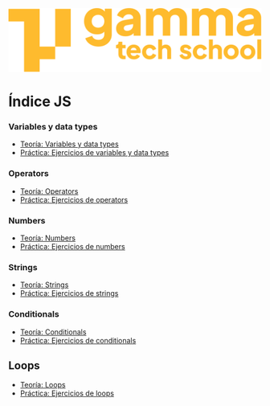 ![logotipo de GammaTech School](../assets/Logo_Yellow.png)

# Índice JS

### Variables y data types
- [Teoría: Variables y data types](./theory/variables_data_types.md)
- [Práctica: Ejercicios de variables y data types](./exercises/ex_variables_data_types.md)

### Operators
- [Teoría: Operators](./theory/operators.md)
- [Práctica: Ejercicios de operators](./exercises/ex_operators.md)

### Numbers
- [Teoría: Numbers](./theory/numbers.md)
- [Práctica: Ejercicios de numbers](./exercises/ex_numbers.md)

### Strings
- [Teoría: Strings](./theory/strings.md)
- [Práctica: Ejercicios de strings](./exercises/ex_strings.md)

### Conditionals
- [Teoría: Conditionals]()
- [Práctica: Ejercicios de conditionals]()

## Loops
- [Teoría: Loops]()
- [Práctica: Ejercicios de loops]()
